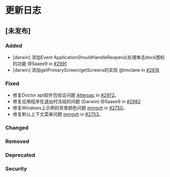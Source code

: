 # 更新日志

<!--
此项目的所有重要更改将在此文件中记录。

格式基于[保持一个更改日志](https://keepachangelog.com/en/1.0.0/)，
并且该项目遵循[语义化版本](https://semver.org/spec/v2.0.0.html)。

- `Added` 用于新增功能。
- `Changed` 用于现有功能的更改。
- `Deprecated` 用于即将移除的功能。
- `Removed` 用于已移除的功能。
- `Fixed` 用于修复错误。
- `Security` 用于安全漏洞。

-->

## [未发布]

### Added

- [darwin] 添加Event ApplicationShouldHandleReopen以处理单击dock图标的功能
  @5aaee9 in [#2991](https://github.com/wailsapp/zappie/pull/2991)
- [darwin] 添加getPrimaryScreen/getScreens的实现 @tmclane in
  [#2618](https://github.com/wailsapp/zappie/pull/2618)

### Fixed

- 修复Doctor apt软件包验证问题 [Atterpac](https://github.com/Atterpac) in
  [#2972](https://github.com/wailsapp/zappie/pull/2972)。
- 修复应用程序在退出时冻结的问题 (Darwin) @5aaee9 in
  [#2982](https://github.com/wailsapp/zappie/pull/2982)
- 修复Windows上示例的背景颜色问题 [mmgvh](https://github.com/mmghv) in
  [#2750](https://github.com/wailsapp/zappie/pull/2750)。
- 修复默认上下文菜单问题 [mmgvh](https://github.com/mmghv) in
  [#2753](https://github.com/wailsapp/zappie/pull/2753)。

### Changed

### Removed

### Deprecated

### Security
